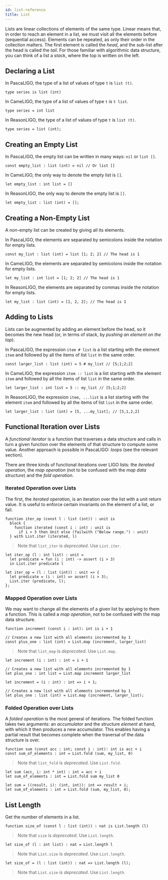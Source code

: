 ```yaml
---
id: list-reference
title: List
---
```


Lists are linear collections of elements of the same type. Linear
means that, in order to reach an element in a list, we must visit all
the elements before (sequential access). Elements can be repeated, as
only their order in the collection matters. The first element is
called the *head*, and the sub-list after the head is called the
*tail*. For those familiar with algorithmic data structure, you can
think of a list a *stack*, where the top is written on the left.

## Declaring a List

<!--DOCUSAURUS_CODE_TABS-->
<!--PascaLIGO-->

In PascaLIGO, the type of a list of values of type `t` is `list (t)`.
```pascaligo group=list
type series is list (int)
```

<!--CameLIGO-->

In CameLIGO, the type of a list of values of type `t` is `t list`.
```cameligo group=list
type series = int list
```

<!--ReasonLIGO-->
In ReasonLIGO, the type of a list of values of type `t` is `list (t)`.

```reasonligo group=list
type series = list (int);
```

<!--END_DOCUSAURUS_CODE_TABS-->

## Creating an Empty List

<!--DOCUSAURUS_CODE_TABS-->
<!--PascaLIGO-->
In PascaLIGO, the empty list can be written in many ways: `nil` or
`list []`.
```pascaligo group=list
const empty_list : list (int) = nil // Or list []
```

<!--CameLIGO-->
In CameLIGO, the only way to denote the empty list is `[]`.
```cameligo group=list
let empty_list : int list = []
```

<!--ReasonLIGO-->
In ReasonLIGO, the only way to denote the empty list is `[]`.
```reasonligo group=list
let empty_list : list (int) = [];
```
<!--END_DOCUSAURUS_CODE_TABS-->

## Creating a Non-Empty List

A non-empty list can be created by giving all its elements.

<!--DOCUSAURUS_CODE_TABS-->
<!--PascaLIGO-->

In PascaLIGO, the elements are separated by semicolons inside the
notation for empty lists.
```pascaligo group=list
const my_list : list (int) = list [1; 2; 2] // The head is 1
```

<!--CameLIGO-->

In CameLIGO, the elements are separated by semicolons inside the
notation for empty lists.
```cameligo group=list
let my_list : int list = [1; 2; 2] // The head is 1
```

<!--ReasonLIGO-->

In ReasonLIGO, the elements are separated by commas inside the
notation for empty lists.
```reasonligo group=list
let my_list : list (int) = [1, 2, 2]; // The head is 1
```

<!--END_DOCUSAURUS_CODE_TABS-->

## Adding to Lists

Lists can be augmented by adding an element before the head, so it
becomes the new head (or, in terms of stack, by *pushing an element on
the top*).

<!--DOCUSAURUS_CODE_TABS-->

<!--PascaLIGO-->

In PascaLIGO, the expression `item # list` is a list starting with the
element `item` and followed by all the items of list `list` in the
same order.

```pascaligo group=list
const larger_list : list (int) = 5 # my_list // [5;1;2;2]
```

<!--CameLIGO-->

In CameLIGO, the expression `item :: list` is a list starting with the
element `item` and followed by all the items of list `list` in the
same order.

```cameligo group=list
let larger_list : int list = 5 :: my_list // [5;1;2;2]
```

<!--ReasonLIGO-->

In ReasonLIGO, the expression `item, ...list` is a list starting with
the element `item` and followed by all the items of list `list` in the
same order.

```reasonligo group=list
let larger_list : list (int) = [5, ...my_list]; // [5,1,2,2]
```
<!--END_DOCUSAURUS_CODE_TABS-->


## Functional Iteration over Lists

A *functional iterator* is a function that traverses a data structure
and calls in turn a given function over the elements of that structure
to compute some value. Another approach is possible in PascaLIGO:
*loops* (see the relevant section).

There are three kinds of functional iterations over LIGO lists: the
*iterated operation*, the *map operation* (not to be confused with the
*map data structure*) and the *fold operation*.

### Iterated Operation over Lists

The first, the *iterated operation*, is an iteration over the list
with a unit return value. It is useful to enforce certain invariants
on the element of a list, or fail.

<!--DOCUSAURUS_CODE_TABS-->

<!--PascaLIGO-->

```pascaligo group=list
function iter_op (const l : list (int)) : unit is
  block {
    function iterated (const i : int) : unit is
      if i > 3 then Unit else (failwith ("Below range.") : unit)
  } with List.iter (iterated, l)
```

> Note that `list_iter` is *deprecated*. Use `List.iter`.


<!--CameLIGO-->

```cameligo group=list
let iter_op (l : int list) : unit =
  let predicate = fun (i : int) -> assert (i > 3)
  in List.iter predicate l
```

<!--ReasonLIGO-->

```reasonligo group=list
let iter_op = (l : list (int)) : unit => {
  let predicate = (i : int) => assert (i > 3);
  List.iter (predicate, l);
};
```

<!--END_DOCUSAURUS_CODE_TABS-->

### Mapped Operation over Lists

We may want to change all the elements of a given list by applying to
them a function. This is called a *map operation*, not to be confused
with the map data structure.

<!--DOCUSAURUS_CODE_TABS-->

<!--PascaLIGO-->

```pascaligo group=list
function increment (const i : int): int is i + 1

// Creates a new list with all elements incremented by 1
const plus_one : list (int) = List.map (increment, larger_list)
```

> Note that `list_map` is *deprecated*. Use `List.map`.

<!--CameLIGO-->

```cameligo group=list
let increment (i : int) : int = i + 1

// Creates a new list with all elements incremented by 1
let plus_one : int list = List.map increment larger_list
```

<!--ReasonLIGO-->

```reasonligo group=list
let increment = (i : int) : int => i + 1;

// Creates a new list with all elements incremented by 1
let plus_one : list (int) = List.map (increment, larger_list);
```
<!--END_DOCUSAURUS_CODE_TABS-->


### Folded Operation over Lists

A *folded operation* is the most general of iterations. The folded
function takes two arguments: an *accumulator* and the structure
*element* at hand, with which it then produces a new accumulator. This
enables having a partial result that becomes complete when the
traversal of the data structure is over.

<!--DOCUSAURUS_CODE_TABS-->

<!--PascaLIGO-->

```pascaligo group=list
function sum (const acc : int; const i : int): int is acc + i
const sum_of_elements : int = List.fold (sum, my_list, 0)
```

> Note that `list_fold` is *deprecated*. Use `List.fold`.

<!--CameLIGO-->

```cameligo group=list
let sum (acc, i: int * int) : int = acc + i
let sum_of_elements : int = List.fold sum my_list 0
```

<!--ReasonLIGO-->

```reasonligo group=list
let sum = ((result, i): (int, int)): int => result + i;
let sum_of_elements : int = List.fold (sum, my_list, 0);
```
<!--END_DOCUSAURUS_CODE_TABS-->

## List Length

Get the number of elements in a list.

<!--DOCUSAURUS_CODE_TABS-->

<!--PascaLIGO-->
```pascaligo
function size_of (const l : list (int)) : nat is List.length (l)
```

> Note that `size` is *deprecated*. Use `List.length`.

<!--CameLIGO-->
```cameligo
let size_of (l : int list) : nat = List.length l
```

> Note that `List.size` is *deprecated*. Use `List.length`.

<!--ReasonLIGO-->
```reasonligo
let size_of = (l : list (int)) : nat => List.length (l);
```

> Note that `List.size` is *deprecated*. Use `List.length`.

<!--END_DOCUSAURUS_CODE_TABS-->
